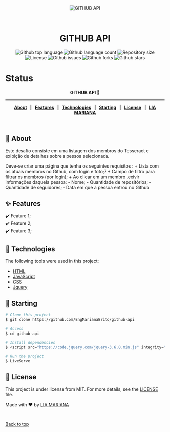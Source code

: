 <div align="center" id="top"> 
  <img src="./.github/app.gif" alt="GITHUB API" />

  &#xa0;

</div>

<h1 align="center">GITHUB API</h1>

<p align="center">
  <img alt="Github top language" src="https://img.shields.io/github/languages/top/EngMarianaBrito/github-api?color=56BEB8">

  <img alt="Github language count" src="https://img.shields.io/github/languages/count/EngMarianaBrito/github-api?color=56BEB8">

  <img alt="Repository size" src="https://img.shields.io/github/repo-size/EngMarianaBrito/github-api?color=56BEB8">

  <img alt="License" src="https://img.shields.io/github/license/EngMarianaBrito/github-api?color=56BEB8">

  <img alt="Github issues" src="https://img.shields.io/github/issues/EngMarianaBrito/github-api?color=56BEB8">

  <img alt="Github forks" src="https://img.shields.io/github/forks/EngMarianaBrito/github-api?color=56BEB8">

  <img alt="Github stars" src="https://img.shields.io/github/stars/EngMarianaBrito/github-api?color=56BEB8">
</p>

<h1>Status</h1>

<h4 align="center"> 
  GITHUB API 🚀 


<hr> 

<p align="center">
  <a href="#dart-about">About</a> &#xa0; | &#xa0; 
  <a href="#sparkles-features">Features</a> &#xa0; | &#xa0;
  <a href="#rocket-technologies">Technologies</a> &#xa0; | &#xa0;
  <a href="#checkered_flag-starting">Starting</a> &#xa0; | &#xa0;
  <a href="#memo-license">License</a> &#xa0; | &#xa0;
  <a href="https://github.com/EngMarianaBrito" target="_blank">LIA MARIANA</a>
</p>

<br>

## :dart: About ##

  Este desafio consiste em uma listagem dos membros do Tesseract e exibição de detalhes sobre a pessoa selecionada.

  Deve-se criar uma página que tenha os seguintes requisitos :
    + Lista com os atuais membros no Github, com login e foto;7
    + Campo de filtro para filtrar os membros (por login);
    + Ao clicar em um membro ,exivir informações daquela pessoa:
      - Nome;
      - Quantidade de repositórios;
      - Quantidade de seguidores;
      - Data em que a pessoa entrou no Github

## :sparkles: Features ##

:heavy_check_mark: Feature 1;\
:heavy_check_mark: Feature 2;\
:heavy_check_mark: Feature 3;

## :rocket: Technologies ##

The following tools were used in this project:

- [HTML](https://developer.mozilla.org/pt-BR/docs/Web/HTML)
- [JavaScript](https://developer.mozilla.org/pt-BR/docs/Web/JavaScript)
- [CSS](hhttps://developer.mozilla.org/pt-BR/docs/Web/CSS)
- [Jquery](https://jquery.com/)

## :checkered_flag: Starting ##

```bash
# Clone this project
$ git clone https://github.com/EngMarianaBrito/github-api

# Access
$ cd github-api

# Install dependencies
$ <script src="https://code.jquery.com/jquery-3.6.0.min.js" integrity="sha256-/xUj+3OJU5yExlq6GSYGSHk7tPXikynS7ogEvDej/m4=" crossorigin="anonymous"></script>

# Run the project
$ LiveServe 
```

## :memo: License ##

This project is under license from MIT. For more details, see the [LICENSE](LICENSE.md) file.


Made with :heart: by <a href="https://github.com/EngMarianaBrito" target="_blank">LIA MARIANA</a>

&#xa0;

<a href="#top">Back to top</a>
